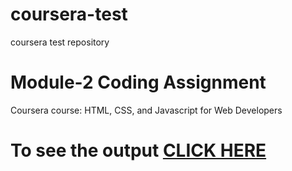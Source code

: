 # coursera-test
coursera test repository
# Module-2 Coding Assignment

Coursera course: HTML, CSS, and Javascript for Web Developers

# To see the output [CLICK HERE](https://github.com/shanumathi/coursera-test/blob/master/module-2-solution/index.html)
